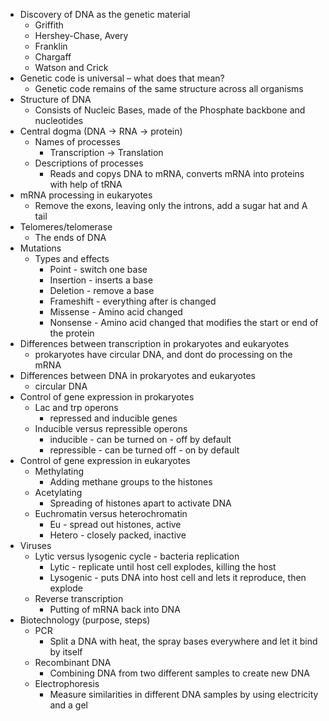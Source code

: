 -   Discovery of DNA as the genetic material
    -   Griffith
    -   Hershey-Chase, Avery
    -   Franklin
    -   Chargaff
    -   Watson and Crick
-   Genetic code is universal – what does that mean?
	- Genetic code remains of the same structure across all organisms
-   Structure of DNA
	- Consists of Nucleic Bases, made of the Phosphate backbone and nucleotides
-   Central dogma (DNA -> RNA -> protein)
    -   Names of processes
        - Transcription -> Translation
    -   Descriptions of processes
        - Reads and copys DNA to mRNA, converts mRNA into proteins with help of tRNA
-   mRNA processing in eukaryotes
	- Remove the exons, leaving only the introns, add a sugar hat and A tail
-   Telomeres/telomerase
	- The ends of DNA
-   Mutations
    -   Types and effects
        - Point - switch one base
        - Insertion - inserts a base
        - Deletion - remove a base
        - Frameshift - everything after is changed
        - Missense - Amino acid changed
        - Nonsense - Amino acid changed that modifies the start or end of the protein
-   Differences between transcription in prokaryotes and eukaryotes
	- prokaryotes have circular DNA, and dont do processing on the mRNA
-   Differences between DNA in prokaryotes and eukaryotes
	- circular DNA
-   Control of gene expression in prokaryotes
    -   Lac and trp operons
        - repressed and inducible genes
    -   Inducible versus repressible operons
        - inducible - can be turned on - off by default
        - repressible - can be turned off - on by default
-   Control of gene expression in eukaryotes
    -   Methylating
        - Adding methane groups to the histones
    -   Acetylating
        - Spreading of histones apart to activate DNA
    -   Euchromatin versus heterochromatin
        - Eu - spread out histones, active
        - Hetero - closely packed, inactive
-   Viruses
    -   Lytic versus lysogenic cycle - bacteria replication
        - Lytic - replicate until host cell explodes, killing the host
        - Lysogenic - puts DNA into host cell and lets it reproduce, then explode
    -   Reverse transcription
        - Putting of mRNA back into DNA
-   Biotechnology (purpose, steps)
    -   PCR
        - Split a DNA with heat, the spray bases everywhere and let it bind by itself
    -   Recombinant DNA
        - Combining DNA from two different samples to create new DNA
    -   Electrophoresis
        - Measure similarities in different DNA samples by using electricity and a gel
